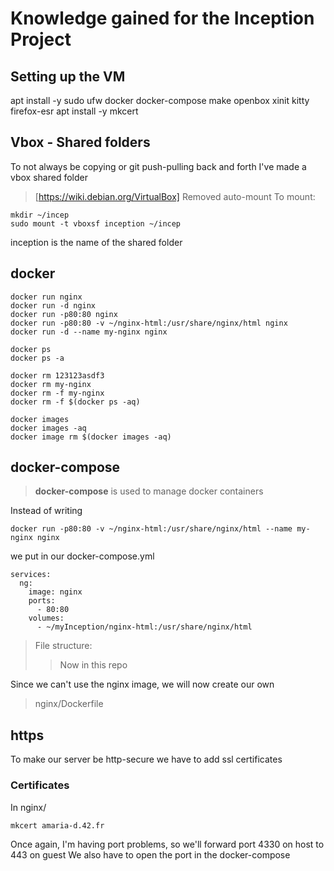 # Knowledge gained for the Inception Project

## Setting up the VM
apt install -y sudo ufw docker docker-compose make openbox xinit kitty firefox-esr
apt install -y mkcert

## Vbox - Shared folders
To not always be copying or git push-pulling back and forth I've made a vbox shared folder
> [https://wiki.debian.org/VirtualBox]
Removed auto-mount
To mount:
```
mkdir ~/incep
sudo mount -t vboxsf inception ~/incep
```
inception is the name of the shared folder


## docker
```
docker run nginx
docker run -d nginx
docker run -p80:80 nginx
docker run -p80:80 -v ~/nginx-html:/usr/share/nginx/html nginx
docker run -d --name my-nginx nginx
```
```
docker ps
docker ps -a
```

```
docker rm 123123asdf3
docker rm my-nginx
docker rm -f my-nginx
docker rm -f $(docker ps -aq)
```

```
docker images
docker images -aq
docker image rm $(docker images -aq)
```

## docker-compose
 > **docker-compose** is used to manage docker containers

Instead of writing
```
docker run -p80:80 -v ~/nginx-html:/usr/share/nginx/html --name my-nginx nginx
```
we put in our docker-compose.yml
```
services:
  ng:
    image: nginx
    ports:
      - 80:80
    volumes:
      - ~/myInception/nginx-html:/usr/share/nginx/html

```

> File structure:
> > Now in this repo

Since we can't use the nginx image, we will now create our own
> nginx/Dockerfile

## https
To make our server be http-secure we have to add ssl certificates

### Certificates
In nginx/
```
mkcert amaria-d.42.fr
```

Once again, I'm having port problems, so we'll forward port 4330 on host to 443 on guest
We also have to open the port in the docker-compose
